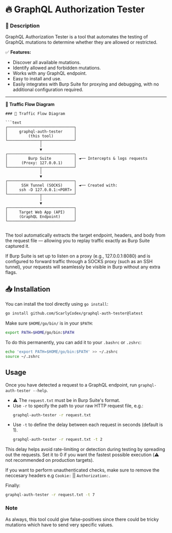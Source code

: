 # 🔥 GraphQL Authorization Tester  

### 🚀 Description  
GraphQL Authorization Tester is a tool that automates the testing of GraphQL mutations to determine whether they are allowed or restricted.  

✅ **Features:**  
- Discover all available mutations.  
- Identify allowed and forbidden mutations.  
- Works with any GraphQL endpoint.  
- Easy to install and use.  
- Easily integrates with Burp Suite for proxying and debugging, with no additional configuration required.
---

**🔁 Traffic Flow Diagram**
```
### 🔁 Traffic Flow Diagram

```text
┌─────────────────────────────┐
│     graphql-auth-tester     │
│         (this tool)         │
└──────────────┬──────────────┘
               │
               ▼
┌─────────────────────────────┐
│         Burp Suite          │ ◄── Intercepts & logs requests
│      (Proxy: 127.0.0.1)     │
└──────────────┬──────────────┘
               │
               ▼
┌─────────────────────────────┐
│      SSH Tunnel (SOCKS)     │ ◄── Created with:  
│     ssh -D 127.0.0.1:<PORT> │
└──────────────┬──────────────┘
               │
               ▼
┌─────────────────────────────┐
│     Target Web App (API)    │
│     (GraphQL Endpoint)      │
└─────────────────────────────┘


```
The tool automatically extracts the target endpoint, headers, and body from the request file — allowing you to replay traffic exactly as Burp Suite captured it.

If Burp Suite is set up to listen on a proxy (e.g., 127.0.0.1:8080) and is configured to forward traffic through a SOCKS proxy (such as an SSH tunnel), your requests will seamlessly be visible in Burp without any extra flags.

## 📥 Installation  
You can install the tool directly using `go install`:  

```sh
go install github.com/ScarlyCodex/graphql-auth-tester@latest
```

Make sure `$HOME/go/bin/` is in your `$PATH`:
```sh
export PATH=$HOME/go/bin:$PATH
```

To do this permanently, you can add it to your `.bashrc` or `.zshrc`:
```sh
echo 'export PATH=$HOME/go/bin:$PATH' >> ~/.zshrc
source ~/.zshrc
```

## Usage
Once you have detected a request to a GraphQL endpoint, run `graphql-auth-tester --help`. 
- ⚠️ The `request.txt` must be in Burp Suite's format.
- Use `-r` to specify the path to your raw HTTP request file, e.g.:
  ```sh
  graphql-auth-tester -r request.txt
  ```
- Use `-t` to define the delay between each request in seconds (default is 1).
  ```sh
  graphql-auth-tester -r request.txt -t 2
  ```
This delay helps avoid rate-limiting or detection during testing by spreading out the requests.
Set it to 0 if you want the fastest possible execution (⚠️ not recommended on production targets).

If you want to perform unauthenticated checks, make sure to remove the neccesary headers e.g `Cookie:` || `Authorization:`. 

Finally:
```sh
graphql-auth-tester -r request.txt -t 7
```

### Note
As always, this tool could give false-positives since there could be tricky mutations which have to send very specific values. 
